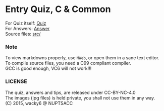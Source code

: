 Entry Quiz, C & Common
===

For Quiz itself: [Quiz](https://wacky6.github.io/sacc-entry-quiz/)  
For Answers:     [Answer](./Answer.md)  
Source files:    [src/](./src/)  


### Note
To view markdowns properly, use `MWeb`, or open them in a sane text editor.  
To compile source files, you need a C99 compliant compiler.  
GCC is good enough, VC6 will not work!!!


### LICENSE
The quiz, answers and tips, are released under CC-BY-NC-4.0  
The images (jpg files) is held private, you shall not use them in any way.  
(C) 2015, wacky6 @ NUPTSACC

